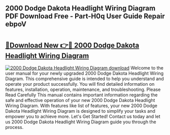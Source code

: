 ## 2000 Dodge Dakota Headlight Wiring Diagram PDF Download Free - Part-H0q User Guide Repair ebpoV

# <h2><a href="http://dfqb7j.blite.top/?on=2000+Dodge+Dakota+Headlight+Wiring+Diagram">🔗Download New 👉🔴 2000 Dodge Dakota Headlight Wiring Diagram</a></h2>

[![2000 Dodge Dakota Headlight Wiring Diagram download](https://i.imgur.com/lujVjoI.png)](http://dfqb7j.blite.top/?on=2000+Dodge+Dakota+Headlight+Wiring+Diagram)
Welcome to the user manual for your newly upgraded 2000 Dodge Dakota Headlight Wiring Diagram. This comprehensive guide is intended to help you understand and operate your product successfully. You will find detailed information on features, installation, operation, maintenance, and troubleshooting. Please Read Carefully This manual contains important information regarding the safe and effective operation of your new 2000 Dodge Dakota Headlight Wiring Diagram. With features like list of features, your new 2000 Dodge Dakota Headlight Wiring Diagram is designed to simplify your tasks and empower you to achieve more. Let's Get Started! Contact us today and let us 2000 Dodge Dakota Headlight Wiring Diagram guide you through the process.
